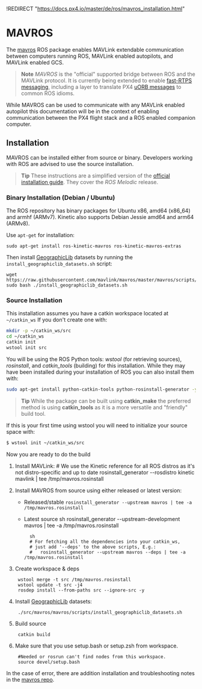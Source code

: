 !REDIRECT "https://docs.px4.io/master/de/ros/mavros_installation.html"

# MAVROS

The [mavros](http://wiki.ros.org/mavros#mavros.2BAC8-Plugins.sys_status) ROS package enables MAVLink extendable communication between computers running ROS, MAVLink enabled autopilots, and MAVLink enabled GCS.

> **Note** *MAVROS* is the "official" supported bridge between ROS and the MAVLink protocol. It is currently being extended to enable [fast-RTPS messaging](../middleware/micrortps.md), including a layer to translate PX4 [uORB messages](../middleware/uorb.md) to common ROS idioms.

While MAVROS can be used to communicate with any MAVLink enabled autopilot this documentation will be in the context of enabling communication between the PX4 flight stack and a ROS enabled companion computer.

## Installation

MAVROS can be installed either from source or binary. Developers working with ROS are advised to use the source installation.

> **Tip** These instructions are a simplified version of the [official installation guide](https://github.com/mavlink/mavros/tree/master/mavros#installation). They cover the *ROS Melodic* release.

### Binary Installation (Debian / Ubuntu)

The ROS repository has binary packages for Ubuntu x86, amd64 (x86\_64) and armhf (ARMv7). Kinetic also supports Debian Jessie amd64 and arm64 (ARMv8).

Use `apt-get` for installation:

    sudo apt-get install ros-kinetic-mavros ros-kinetic-mavros-extras
    

Then install [GeographicLib](https://geographiclib.sourceforge.io/) datasets by running the `install_geographiclib_datasets.sh` script:

    wget https://raw.githubusercontent.com/mavlink/mavros/master/mavros/scripts/install_geographiclib_datasets.sh
    sudo bash ./install_geographiclib_datasets.sh   
    

### Source Installation

This installation assumes you have a catkin workspace located at `~/catkin_ws` If you don't create one with:

```sh
mkdir -p ~/catkin_ws/src
cd ~/catkin_ws
catkin init
wstool init src
```

You will be using the ROS Python tools: *wstool* (for retrieving sources), *rosinstall*, and *catkin_tools* (building) for this installation. While they may have been installed during your installation of ROS you can also install them with:

```sh
sudo apt-get install python-catkin-tools python-rosinstall-generator -y
```

> **Tip** While the package can be built using **catkin_make** the preferred method is using **catkin_tools** as it is a more versatile and "friendly" build tool.

If this is your first time using wstool you will need to initialize your source space with:

```sh
$ wstool init ~/catkin_ws/src
```

Now you are ready to do the build

1. Install MAVLink: 
        # We use the Kinetic reference for all ROS distros as it's not distro-specific and up to date
        rosinstall_generator --rosdistro kinetic mavlink | tee /tmp/mavros.rosinstall

2. Install MAVROS from source using either released or latest version:
    
    - Released/stable ```rosinstall_generator --upstream mavros | tee -a /tmp/mavros.rosinstall```
    - Latest source 
            sh
            rosinstall_generator --upstream-development mavros | tee -a /tmp/mavros.rosinstall
        
            sh
            # For fetching all the dependencies into your catkin_ws, 
            # just add '--deps' to the above scripts, E.g.:
            #   rosinstall_generator --upstream mavros --deps | tee -a /tmp/mavros.rosinstall

3. Create workspace & deps
    
        wstool merge -t src /tmp/mavros.rosinstall
        wstool update -t src -j4
        rosdep install --from-paths src --ignore-src -y
        

4. Install [GeographicLib](https://geographiclib.sourceforge.io/) datasets:
    
        ./src/mavros/mavros/scripts/install_geographiclib_datasets.sh
        

5. Build source
    
        catkin build
        

6. Make sure that you use setup.bash or setup.zsh from workspace.
    
        #Needed or rosrun can't find nodes from this workspace.
        source devel/setup.bash
        

In the case of error, there are addition installation and troubleshooting notes in the [mavros repo](https://github.com/mavlink/mavros/tree/master/mavros#installation).